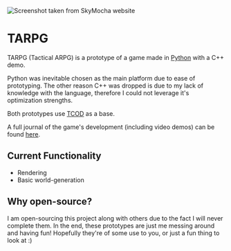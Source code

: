 ![Screenshot taken from SkyMocha website](https://www.skymocha.net/Projects/TARPG/assets/ss_3.jpg)

# TARPG
TARPG (Tactical ARPG) is a prototype of a game made in [Python](https://github.com/SkyMocha/TARPG) with a C++ demo. 

Python was inevitable chosen as the main platform due to ease of prototyping. The other reason C++ was dropped is due to my lack of knowledge with the language, therefore I could not leverage it's optimization strengths. 

Both prototypes use [TCOD](https://python-tcod.readthedocs.io/en/latest/) as a base.

A full journal of the game's development (including video demos) can be found [here](https://www.skymocha.net/Projects/TARPG/).

## Current Functionality
* Rendering
* Basic world-generation

## Why open-source?
I am open-sourcing this project along with others due to the fact I will never complete them. In the end, these prototypes are just me messing around and having fun! Hopefully they're of some use to you, or just a fun thing to look at :)
